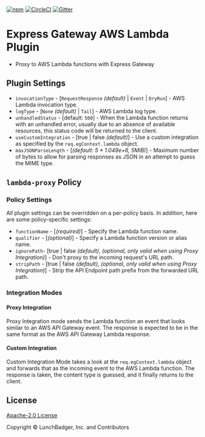 [![npm][npm-version-badge]][npm-package-url]
[![CircleCI][circleci-badge]][circleci-master-url]
[![Gitter][gitter-badge]][gitter-room-url]

# Express Gateway AWS Lambda Plugin

* Proxy to AWS Lambda functions with Express Gateway

## Plugin Settings

* `invocationType` - [`RequestResponse` _(default)_ | `Event` | `DryRun`] - AWS Lambda invocation type.
* `logType` - [`None` _(default)_ | `Tail`] - AWS Lambda log type.
* `unhandledStatus` - [default: `500`] - When the Lambda function returns with an unhandled error, usually due to an absence of available resources, this status code will be returned to the client.
* `useCustomIntegration` - [true | false _(default)_] - Use a custom integration as specified by the `req.egContext.lambda` object.
* `maxJSONParseLength` - [_(default: 5 * 1.049e+6, 5MiB)_] - Maximum number of bytes to allow for parsing responses as JSON in an attempt to guess the MIME type.

## `lambda-proxy` Policy

### Policy Settings

All plugin settings can be overridden on a per-policy basis.  In addition, here are some policy-specific settings:

* `functionName` - [_(required)_] - Specify the Lambda function name.
* `qualifier` - [_(optional)_] - Specify a Lambda function version or alias name.
* `ignorePath`- [true | false _(default)_, _(optional, only valid when using Proxy Integration)_] - Don't proxy to the incoming request's URL path.
* `stripPath` - [true | false _(default)_, _(optional, only valid when using Proxy Integration)_] - Strip the API Endpoint path prefix from the forwarded URL path.

### Integration Modes

#### Proxy Integration

Proxy Integration mode sends the Lambda function an event that looks similar to an AWS API Gateway event.  The response is expected to be in the same format as the AWS API Gateway Lambda response.

#### Custom Integration

Custom Integration Mode takes a look at the `req.egContext.lambda` object and forwards that as the incoming event to the AWS Lambda function.  The response is taken, the content type is guessed, and it finally returns to the client.

## License

[Apache-2.0 License][apache-license]

Copyright © LunchBadger, Inc. and Contributors

[apache-license]: https://github.com/expressgateway/express-gateway-plugin-lambda/blob/master/LICENSE
[npm-version-badge]: https://img.shields.io/npm/v/express-gateway-plugin-lambda.svg
[npm-package-url]: https://www.npmjs.com/package/express-gateway-plugin-lambda
[circleci-badge]: https://circleci.com/gh/ExpressGateway/express-gateway-plugin-lambda/tree/master.svg?style=shield&circle-token=ac6b0e86b46220da43a5ae63a267d12e81ccb2d5
[circleci-master-url]: https://circleci.com/gh/ExpressGateway/express-gateway-plugin-lambda/tree/master
[gitter-badge]: https://img.shields.io/gitter/room/expressgateway/express-gateway.svg
[gitter-room-url]: https://gitter.im/ExpressGateway/express-gateway
